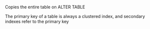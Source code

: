 Copies the entire table on ALTER TABLE

The primary key of a table is always a clustered index, and secondary indexes refer to the primary key